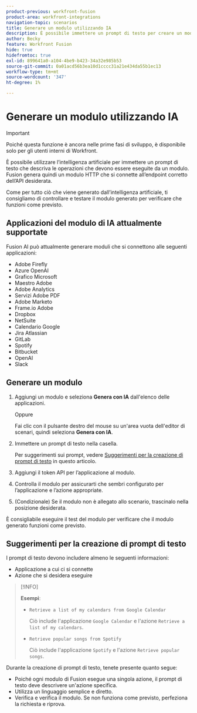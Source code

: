 ```yaml
---
product-previous: workfront-fusion
product-area: workfront-integrations
navigation-topic: scenarios
title: Generare un modulo utilizzando IA
description: È possibile immettere un prompt di testo per creare un modulo HTTP configurato per il prompt.
author: Becky
feature: Workfront Fusion
hide: true
hidefromtoc: true
exl-id: 899641a0-a104-4be9-b423-34a32e985b53
source-git-commit: 0a01acd56b3ea10d1cccc31a21e434da55b1ec13
workflow-type: tm+mt
source-wordcount: '347'
ht-degree: 1%

---
```


# Generare un modulo utilizzando IA

<!--DO NOT DELETE - linked through CSH-->

>[!IMPORTANT]
>
>Poiché questa funzione è ancora nelle prime fasi di sviluppo, è disponibile solo per gli utenti interni di Workfront.

È possibile utilizzare l’intelligenza artificiale per immettere un prompt di testo che descriva le operazioni che devono essere eseguite da un modulo. Fusion genera quindi un modulo HTTP che si connette all’endpoint corretto dell’API desiderata.

Come per tutto ciò che viene generato dall’intelligenza artificiale, ti consigliamo di controllare e testare il modulo generato per verificare che funzioni come previsto.

## Applicazioni del modulo di IA attualmente supportate

Fusion AI può attualmente generare moduli che si connettono alle seguenti applicazioni:

* Adobe Firefly
* Azure OpenAI
* Grafico Microsoft
* Maestro Adobe
* Adobe Analytics
* Servizi Adobe PDF
* Adobe Marketo
* Frame.io Adobe
* Dropbox
* NetSuite
* Calendario Google
* Jira Atlassian
* GitLab
* Spotify
* Bitbucket
* OpenAI
* Slack

## Generare un modulo

1. Aggiungi un modulo e seleziona **Genera con IA** dall&#39;elenco delle applicazioni.

   Oppure

   Fai clic con il pulsante destro del mouse su un&#39;area vuota dell&#39;editor di scenari, quindi seleziona **Genera con IA**.
1. Immettere un prompt di testo nella casella.

   Per suggerimenti sui prompt, vedere [Suggerimenti per la creazione di prompt di testo](#tips-for-creating-text-prompts) in questo articolo.
1. Aggiungi il token API per l’applicazione al modulo.
1. Controlla il modulo per assicurarti che sembri configurato per l’applicazione e l’azione appropriate.
1. (Condizionale) Se il modulo non è allegato allo scenario, trascinalo nella posizione desiderata.

È consigliabile eseguire il test del modulo per verificare che il modulo generato funzioni come previsto.

## Suggerimenti per la creazione di prompt di testo

I prompt di testo devono includere almeno le seguenti informazioni:

* Applicazione a cui ci si connette
* Azione che si desidera eseguire

>[!INFO]
>
>**Esempi**:
>
>* `Retrieve a list of my calendars from Google Calendar`
>
>   Ciò include l&#39;applicazione `Google Calendar` e l&#39;azione `Retrieve a list of my calendars`.
>
>* `Retrieve popular songs from Spotify`
>
>   Ciò include l&#39;applicazione `Spotify` e l&#39;azione `Retrieve popular songs`.

Durante la creazione di prompt di testo, tenete presente quanto segue:

* Poiché ogni modulo di Fusion esegue una singola azione, il prompt di testo deve descrivere un&#39;azione specifica.
* Utilizza un linguaggio semplice e diretto.
* Verifica e verifica il modulo. Se non funziona come previsto, perfeziona la richiesta e riprova.
